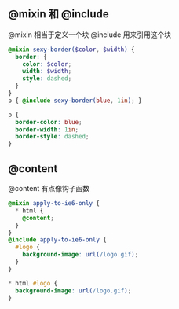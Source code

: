 ## @mixin 和 @include

@mixin 相当于定义一个块
@include 用来引用这个块

```scss
@mixin sexy-border($color, $width) {
  border: {
    color: $color;
    width: $width;
    style: dashed;
  }
}
p { @include sexy-border(blue, 1in); }
```

```css
p {
  border-color: blue;
  border-width: 1in;
  border-style: dashed; 
}
```

## @content

@content 有点像钩子函数

```scss
@mixin apply-to-ie6-only {
  * html {
    @content;
  }
}
@include apply-to-ie6-only {
  #logo {
    background-image: url(/logo.gif);
  }
}
```

```css
* html #logo {
  background-image: url(/logo.gif);
}
```